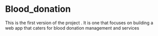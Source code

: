 # Blood_donation 
This is the first version of the project . It is one that focuses on building a web app that caters for blood donation management and services 
